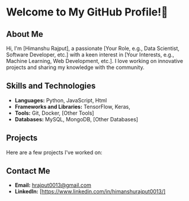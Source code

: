  # Welcome to My GitHub Profile!👋

## About Me
Hi, I'm [Himanshu Rajput], a passionate [Your Role, e.g., Data Scientist, Software Developer, etc.] with a keen interest in [Your Interests, e.g., Machine Learning, Web Development, etc.]. I love working on innovative projects and sharing my knowledge with the community.

## Skills and Technologies
- **Languages:** Python, JavaScript, Html
- **Frameworks and Libraries:** TensorFlow, Keras,
- **Tools:** Git, Docker, [Other Tools]
- **Databases:** MySQL, MongoDB, [Other Databases]

## Projects
Here are a few projects I've worked on:

## Contact Me
- **Email:** hrajput0013@gmail.com
- **LinkedIn:** [https://www.linkedin.com/in/himanshurajput0013/]



